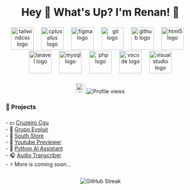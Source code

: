 <h1 align="center">Hey 👋 What's Up? I'm Renan! 🤠</h1>

###

<div align="center">
  <img src="https://skillicons.dev/icons?i=tailwind" height="60" alt="tailwindcss logo"  />
  <img width="12" />
  <img src="https://skillicons.dev/icons?i=cpp" height="60" alt="cplusplus logo"  />
  <img width="12" />
  <img src="https://skillicons.dev/icons?i=figma" height="60" alt="figma logo"  />
  <img width="12" />
  <img src="https://skillicons.dev/icons?i=git" height="60" alt="git logo"  />
  <img width="12" />
  <img src="https://skillicons.dev/icons?i=github" height="60" alt="github logo"  />
  <img width="12" />
  <img src="https://skillicons.dev/icons?i=html" height="60" alt="html5 logo"  />
  <img width="12" />
  <img src="https://skillicons.dev/icons?i=laravel" height="60" alt="laravel logo"  />
  <img width="12" />
  <img src="https://skillicons.dev/icons?i=mysql" height="60" alt="mysql logo"  />
  <img width="12" />
  <img src="https://skillicons.dev/icons?i=php" height="60" alt="php logo"  />
  <img width="12" />
  <img src="https://skillicons.dev/icons?i=vscode" height="60" alt="vscode logo"  />
  <img width="12" />
  <img src="https://skillicons.dev/icons?i=visualstudio" height="60" alt="visualstudio logo"  />
</div>

###

<div align="center">
  <a href="https://discord.com/users/st6nia" target="_blank">
    <img src="https://img.shields.io/static/v1?message=Discord&logo=discord&label=&color=7289DA&logoColor=white&labelColor=&style=for-the-badge" height="25" alt="discord logo" />
  </a><img src="https://komarev.com/ghpvc/?username=nunescrenan&label=Profile%20views&color=0e75b6&style=flat" alt="Profile views" style="vertical-align: middle;" />
</div>

###

<h3 align="left">💼 Projects</h3>

###

<p align="left">
  - 💵 <a href="https://cruzeirocgu.com.br/" target="_blank">Cruzeiro Cgu</a><br>
  - 🍁 <a href="https://grupoevoluircgu.com.br/" target="_blank">Grupo Evoluir</a><br>
  - 🍎 <a href="https://github.com/nunescrenan/southstore" target="_blank">South Store</a><br>
  - 🎥 <a href="https://github.com/nunescrenan/youtube-previewer" target="_blank">Youtube Previewer</a><br>
  - 🐍 <a href="https://github.com/nunescrenan/ai-assistant" target="_blank">Python AI Assistant</a><br>
  - 🎧 <a href="https://github.com/nunescrenan/transcribe" target="_blank">Audio Transcriber</a><br>
  - ⚡ More is coming soon...
</p>

###

<div align="center">
<img src="https://github-readme-streak-stats.herokuapp.com?user=nunescrenan&theme=dark" alt="GitHub Streak" />
</div>

###
